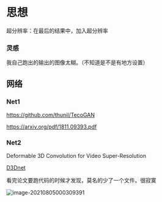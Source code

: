 # 思想

超分辨率：在最后的结果中，加入超分辨率

### 灵感

我自己跑出的输出的图像太糊。（不知道是不是有地方设置）

## 网络

### Net1

https://github.com/thunil/TecoGAN

https://arxiv.org/pdf/1811.09393.pdf

### Net2

Deformable 3D Convolution for Video Super-Resolution

[D3Dnet ](../Baseline_Study/D3D.md)

看完论文要跑代码的时候才发现，莫名的少了一个文件。很寂寞

![image-20210805000309391](C:\Users\BlackFriday\AppData\Roaming\Typora\typora-user-images\image-20210805000309391.png)

